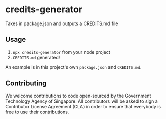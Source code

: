 # credits-generator

Takes in package.json and outputs a CREDITS.md file

## Usage

1. `npx credits-generator` from your node project
2. `CREDITS.md` generated!

An example is in this project's own `package.json` and `CREDITS.md`.

## Contributing

We welcome contributions to code open-sourced by the Government Technology
Agency of Singapore. All contributors will be asked to sign a Contributor
License Agreement (CLA) in order to ensure that everybody is free to use their
contributions.
